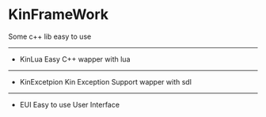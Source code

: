 # KinFrameWork

Some c++ lib easy to use

---
* KinLua
    Easy C++ wapper with lua

---
* KinExcetpion
    Kin Exception Support wapper with sdl

---
* EUI
    Easy to use User Interface